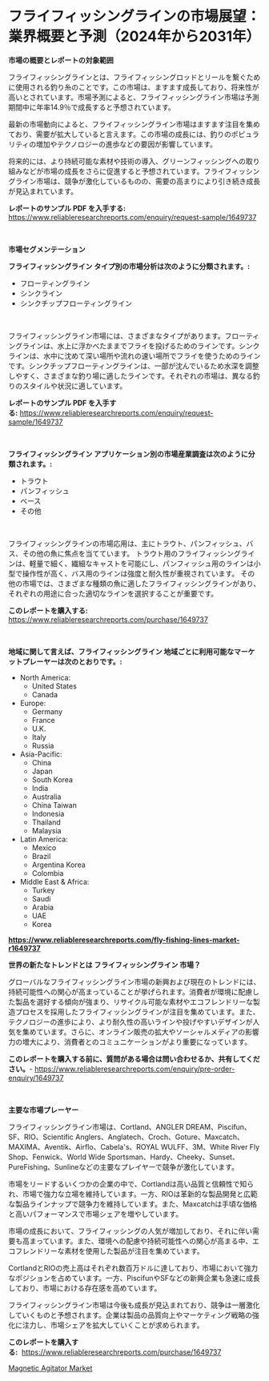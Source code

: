 <p><h1>フライフィッシングラインの市場展望：業界概要と予測（2024年から2031年）</h1></p><p><strong>市場の概要とレポートの対象範囲</strong></p>
<p><p>フライフィッシングラインとは、フライフィッシングロッドとリールを繋ぐために使用される釣り糸のことです。この市場は、ますます成長しており、将来性が高いとされています。市場予測によると、フライフィッシングライン市場は予測期間中に年率14.9％で成長すると予想されています。</p><p>最新の市場動向によると、フライフィッシングライン市場はますます注目を集めており、需要が拡大していると言えます。この市場の成長には、釣りのポピュラリティの増加やテクノロジーの進歩などの要因が影響しています。</p><p>将来的には、より持続可能な素材や技術の導入、グリーンフィッシングへの取り組みなどが市場の成長をさらに促進すると予想されています。フライフィッシングライン市場は、競争が激化しているものの、需要の高まりにより引き続き成長が見込まれています。</p></p>
<p><strong>レポートのサンプル PDF を入手する:</strong> <a href="https://www.reliableresearchreports.com/enquiry/request-sample/1649737">https://www.reliableresearchreports.com/enquiry/request-sample/1649737</a></p>
<p>&nbsp;</p>
<p><strong>市場セグメンテーション</strong></p>
<p><strong>フライフィッシングライン タイプ別の市場分析は次のように分類されます。:</strong></p>
<p><ul><li>フローティングライン</li><li>シンクライン</li><li>シンクチップフローティングライン</li></ul></p>
<p>&nbsp;</p>
<p><p>フライフィッシングライン市場には、さまざまなタイプがあります。フローティングラインは、水上に浮かべたままでフライを投げるためのラインです。シンクラインは、水中に沈めて深い場所や流れの速い場所でフライを使うためのラインです。シンクチップフローティングラインは、一部が沈んでいるため水深を調整しやすく、さまざまな釣り場に適したラインです。それぞれの市場は、異なる釣りのスタイルや状況に適しています。</p></p>
<p><strong>レポートのサンプル PDF を入手する:</strong>&nbsp;<a href="https://www.reliableresearchreports.com/enquiry/request-sample/1649737">https://www.reliableresearchreports.com/enquiry/request-sample/1649737</a></p>
<p>&nbsp;</p>
<p><strong> フライフィッシングライン アプリケーション別の市場産業調査は次のように分類されます。:</strong></p>
<p><ul><li>トラウト</li><li>パンフィッシュ</li><li>ベース</li><li>その他</li></ul></p>
<p>&nbsp;</p>
<p><p>フライフィッシングラインの市場応用は、主にトラウト、パンフィッシュ、バス、その他の魚に焦点を当てています。 トラウト用のフライフィッシングラインは、軽量で細く、繊細なキャストを可能にし、パンフィッシュ用のラインは小型で操作性が高く、バス用のラインは強度と耐久性が重視されています。 その他の市場では、さまざまな種類の魚に適したフライフィッシングラインがあり、それぞれの用途に合った適切なラインを選択することが重要です。</p></p>
<p><strong>このレポートを購入する:</strong>&nbsp; <a href="https://www.reliableresearchreports.com/purchase/1649737">https://www.reliableresearchreports.com/purchase/1649737</a></p>
<p>&nbsp;</p>
<p><strong>地域に関して言えば、フライフィッシングライン 地域ごとに利用可能なマーケットプレーヤーは次のとおりです。:</strong></p>
<p><ul>
    <li>
        North America:
        <ul>
            <li>United States</li>
            <li>Canada</li>
        </ul>
    </li>
    <li>
        Europe:
        <ul>
            <li>Germany</li>
            <li>France</li>
            <li>U.K.</li>
            <li>Italy</li>
            <li>Russia</li>
        </ul>
    </li>
    <li>
        Asia-Pacific:
        <ul>
            <li>China</li>
            <li>Japan</li>
            <li>South Korea</li>
            <li>India</li>
            <li>Australia</li>
            <li>China Taiwan</li>
            <li>Indonesia</li>
            <li>Thailand</li>
            <li>Malaysia</li>
        </ul>
    </li>
    <li>
        Latin America:
        <ul>
            <li>Mexico</li>
            <li>Brazil</li>
            <li>Argentina Korea</li>
            <li>Colombia</li>
        </ul>
    </li>
    <li>
        Middle East & Africa:
        <ul>
            <li>Turkey</li>
            <li>Saudi</li>
            <li>Arabia</li>
            <li>UAE</li>
            <li>Korea</li>
        </ul>
    </li>
    </ul></p>
<p><strong><a href="https://www.reliableresearchreports.com/fly-fishing-lines-market-r1649737">https://www.reliableresearchreports.com/fly-fishing-lines-market-r1649737</a></strong>&nbsp;</p>
<p><strong>世界の新たなトレンドとは フライフィッシングライン 市場？</strong></p>
<p><p>グローバルなフライフィッシングライン市場の新興および現在のトレンドには、持続可能性への関心が高まっていることが挙げられます。消費者が環境に配慮した製品を選好する傾向が強まり、リサイクル可能な素材やエコフレンドリーな製造プロセスを採用したフライフィッシングラインが注目を集めています。また、テクノロジーの進歩により、より耐久性の高いラインや投げやすいデザインが人気を集めています。さらに、オンライン販売の拡大やソーシャルメディアの影響力の増大により、消費者とのコミュニケーションがより重要になっています。</p></p>
<p><strong>このレポートを購入する前に、質問がある場合は問い合わせるか、共有してください。</strong>- <a href="https://www.reliableresearchreports.com/enquiry/pre-order-enquiry/1649737">https://www.reliableresearchreports.com/enquiry/pre-order-enquiry/1649737</a></p>
<p>&nbsp;</p>
<p><strong>主要な市場プレーヤー</strong></p>
<p><p>フライフィッシングライン市場は、Cortland、ANGLER DREAM、Piscifun、SF、RIO、Scientific Anglers、Anglatech、Croch、Goture、Maxcatch、MAXIMA、Aventik、Airflo、Cabela's、ROYAL WULFF、3M、White River Fly Shop、Fenwick、World Wide Sportsman、Hardy、Cheeky、Sunset、PureFishing、Sunlineなどの主要なプレイヤーで競争が激化しています。</p><p>市場をリードするいくつかの企業の中で、Cortlandは高い品質と信頼性で知られ、市場で強力な立場を維持しています。一方、RIOは革新的な製品開発と広範な製品ラインナップで競争力を維持しています。また、Maxcatchは手頃な価格と高いパフォーマンスで市場シェアを増やしています。</p><p>市場の成長において、フライフィッシングの人気が増加しており、それに伴い需要も高まっています。また、環境への配慮や持続可能性への関心が高まる中、エコフレンドリーな素材を使用した製品が注目を集めています。</p><p>CortlandとRIOの売上高はそれぞれ数百万ドルに達しており、市場において強力なポジションを占めています。一方、PiscifunやSFなどの新興企業も急速に成長しており、市場における存在感を高めています。</p><p>フライフィッシングライン市場は今後も成長が見込まれており、競争は一層激化していくものと予想されます。企業は製品の品質向上やマーケティング戦略の強化に注力し、市場シェアを拡大していくことが求められます。</p></p>
<p><strong>このレポートを購入する:</strong>&nbsp;&nbsp;<a href="https://www.reliableresearchreports.com/purchase/1649737">https://www.reliableresearchreports.com/purchase/1649737</a></p>
<p><p><a href="https://github.com/PeterParrish5/Market-Research-Report-List-4/blob/main/magnetic-agitator-market.md">Magnetic Agitator Market</a></p></p>